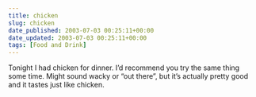 ```yaml
---
title: chicken
slug: chicken
date_published: 2003-07-03 00:25:11+00:00
date_updated: 2003-07-03 00:25:11+00:00
tags: [Food and Drink]
---
```

Tonight I had chicken for dinner. I’d recommend you try the same thing some time. Might sound wacky or “out there”, but it’s actually pretty good and it tastes just like chicken.
